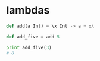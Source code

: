 # lambdas
```python
def add(a Int) = \x Int -> a + x\

def add_five = add 5

print add_five(3)
# 8
```
